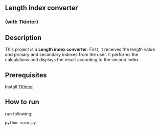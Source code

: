 ## Length index converter
### (with Tkinter)

## Description
This project is a **Length index converter**.
First, it receives the length value and primary and secondary indexes from the user. It performs the calculations and
displays the result according to the second index.
## Prerequisites

Install [TKinter](https://stackoverflow.com/a/4784123/20816461)

## How to run
run following:
```bash
python main.py
```
